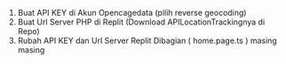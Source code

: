 1. Buat API KEY di Akun Opencagedata (pilih reverse geocoding)
2. Buat Url Server PHP di Replit (Download APILocationTrackingnya di Repo)
3. Rubah API KEY dan Url Server Replit Dibagian ( home.page.ts ) masing masing 
